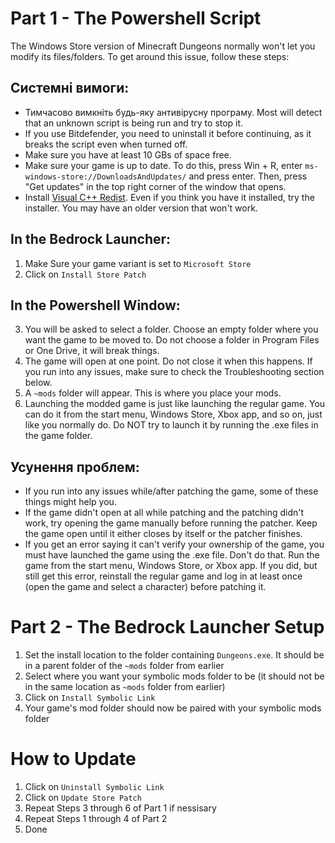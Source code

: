 ﻿# Part 1 - The Powershell Script
The Windows Store version of Minecraft Dungeons normally won't let you modify its files/folders. To get around this issue, follow these steps:

## Системні вимоги:
- Тимчасово вимкніть будь-яку антивірусну програму. Most will detect that an unknown script is being run and try to stop it.
- If you use Bitdefender, you need to uninstall it before continuing, as it breaks the script even when turned off.
- Make sure you have at least 10 GBs of space free.
- Make sure your game is up to date. To do this, press Win + R, enter `ms-windows-store://DownloadsAndUpdates/` and press enter. Then, press "Get updates" in the top right corner of the window that opens.
- Install [Visual C++ Redist](https://aka.ms/vs/16/release/vc_redist.x64.exe). Even if you think you have it installed, try the installer. You may have an older version that won't work.

## In the Bedrock Launcher:
1. Make Sure your game variant is set to `Microsoft Store`
3. Click on `Install Store Patch`

## In the Powershell Window:

3. You will be asked to select a folder. Choose an empty folder where you want the game to be moved to. Do not choose a folder in Program Files or One Drive, it will break things.
4. The game will open at one point. Do not close it when this happens. If you run into any issues, make sure to check the Troubleshooting section below.
5. A `~mods` folder will appear. This is where you place your mods.
7. Launching the modded game is just like launching the regular game. You can do it from the start menu, Windows Store, Xbox app, and so on, just like you normally do. Do NOT try to launch it by running the .exe files in the game folder.

## Усунення проблем:
- If you run into any issues while/after patching the game, some of these things might help you.
- If the game didn't open at all while patching and the patching didn't work, try opening the game manually before running the patcher. Keep the game open until it either closes by itself or the patcher finishes.
- If you get an error saying it can't verify your ownership of the game, you must have launched the game using the .exe file. Don't do that. Run the game from the start menu, Windows Store, or Xbox app. If you did, but still get this error, reinstall the regular game and log in at least once (open the game and select a character) before patching it.

# Part 2 - The Bedrock Launcher Setup
1. Set the install location to the folder containing `Dungeons.exe`. It should be in a parent folder of the `~mods` folder from earlier
2. Select where you want your symbolic mods folder to be (it should not be in the same location as `~mods` folder from earlier)
3. Click on `Install Symbolic Link`
4. Your game's mod folder should now be paired with your symbolic mods folder

# How to Update
1. Click on `Uninstall Symbolic Link`
2. Click on `Update Store Patch`
3. Repeat Steps 3 through 6 of Part 1 if nessisary
4. Repeat Steps 1 through 4 of Part 2
5. Done



